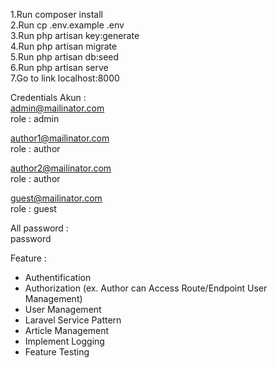<p class="has-line-data" data-line-start="0" data-line-end="7">1.Run composer install<br> 2.Run cp .env.example .env<br> 3.Run php artisan key:generate<br> 4.Run php artisan migrate<br> 5.Run php artisan db:seed<br> 6.Run php artisan serve<br> 7.Go to link localhost:8000</p> <p class="has-line-data" data-line-start="8" data-line-end="11">Credentials Akun :<br> <a href="mailto:admin@mailinator.com">admin@mailinator.com</a><br> role : admin</p> <p class="has-line-data" data-line-start="12" data-line-end="14"><a href="mailto:author1@mailinator.com">author1@mailinator.com</a><br> role : author</p> <p class="has-line-data" data-line-start="15" data-line-end="17"><a href="mailto:author2@mailinator.com">author2@mailinator.com</a><br> role : author</p> <p class="has-line-data" data-line-start="18" data-line-end="20"><a href="mailto:guest@mailinator.com">guest@mailinator.com</a><br> role : guest</p> <p class="has-line-data" data-line-start="21" data-line-end="23">All password :<br> password</p> <p class="has-line-data" data-line-start="24" data-line-end="25">Feature :</p> <ul> <li class="has-line-data" data-line-start="25" data-line-end="26">Authentification</li> <li class="has-line-data" data-line-start="26" data-line-end="27">Authorization (ex. Author can Access Route/Endpoint User Management)</li> <li class="has-line-data" data-line-start="27" data-line-end="28">User Management</li> <li class="has-line-data" data-line-start="28" data-line-end="29">Laravel Service Pattern</li> <li class="has-line-data" data-line-start="29" data-line-end="30">Article Management</li> <li class="has-line-data" data-line-start="30" data-line-end="31">Implement Logging</li> <li class="has-line-data" data-line-start="31" data-line-end="32">Feature Testing</li> </ul>
